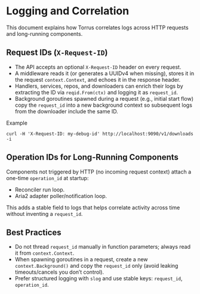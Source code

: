 # Logging and Correlation

This document explains how Torrus correlates logs across HTTP requests and long-running components.

## Request IDs (`X-Request-ID`)

- The API accepts an optional `X-Request-ID` header on every request.
- A middleware reads it (or generates a UUIDv4 when missing), stores it in the request `context.Context`, and echoes it in the response header.
- Handlers, services, repos, and downloaders can enrich their logs by extracting the ID via `reqid.From(ctx)` and logging it as `request_id`.
- Background goroutines spawned during a request (e.g., initial start flow) copy the `request_id` into a new background context so subsequent logs from the downloader include the same ID.

Example

```
curl -H 'X-Request-ID: my-debug-id' http://localhost:9090/v1/downloads -i
```

## Operation IDs for Long-Running Components

Components not triggered by HTTP (no incoming request context) attach a one-time `operation_id` at startup:

- Reconciler run loop.
- Aria2 adapter poller/notification loop.

This adds a stable field to logs that helps correlate activity across time without inventing a `request_id`.

## Best Practices

- Do not thread `request_id` manually in function parameters; always read it from `context.Context`.
- When spawning goroutines in a request, create a new `context.Background()` and copy the `request_id` only (avoid leaking timeouts/cancels you don’t control).
- Prefer structured logging with `slog` and use stable keys: `request_id`, `operation_id`.
